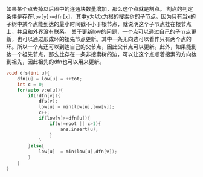 如果某个点去掉以后图中的连通块数量增加，那么这个点就是割点。
割点的判定条件是存在`low[y]>=dfn[x]`，其中y为以x为根的搜索树的子节点。因为只有当x的子树中某个点能到达的最小时间戳不小于根节点，就说明这个子节点挂在根节点上，并且和外界没有联系。
关于更新low的问题，一个点可以通过自己的子节点更新，也可以通过形成环的祖先节点更新。其中一条无向边可以看作只有两个点的环。所以一个点还可以到达自己的父节点，因此父节点可以更新。此外，如果能到达一个祖先节点，那么比存在一条非搜索树的边，可以让这个点顺着搜索的方向达到祖先，因此祖先的dfn也可以用来更新。
```cpp
void dfs(int u){
    dfn[u] = low[u] = ++tot;
    int c = 0;
    for(auto v:e[u]){
        if(!dfn[v]){
            dfs(v);
            low[u] = min(low[u],low[v]);
            c++;
            if(low[v]>=dfn[u]){
                if(u!=root || c>1){
                    ans.insert(u);
                }
            }
        }else{
            low[u]  = min(low[u],dfn[v]);
        }
    }
}
```
